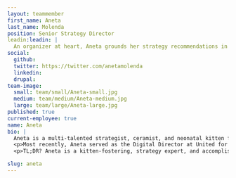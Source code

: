 ```yaml
---
layout: teammember
first_name: Aneta
last_name: Molenda
position: Senior Strategy Director
leadin:leadin: |
  An organizer at heart, Aneta grounds her strategy recommendations in the real-life experience of people doing the on-the-ground work.
social:
  github:
  twitter: https://twitter.com/anetamolenda
  linkedin: 
  drupal:
team-image:
  small: team/small/Aneta-small.jpg
  medium: team/medium/Aneta-medium.jpg
  large: team/large/Aneta-large.jpg
published: true
current-employee: true
name: Aneta
bio: |
  Aneta is a multi-talented strategist, ceramist, and neonatal kitten foster whose love for organizing started in the labor movement as an organizer for the New York Taxi Workers Alliance on a campaign pressuring the city to start a health care fund for drivers. She continued this work with Working America, where she organized hair stylists and massage therapists in Oregon, Minnesota, and Illinois. Aneta then transitioned into the digital realm, where she spent several years at M+R consulting on digital organizing strategy. She’s worked with a variety of impressive organizations, including the Fight for $15, Planned Parenthood, and the Leukemia & Lymphoma Society. 
  <p>Most recently, Aneta served as the Digital Director at United for Respect – formerly OUR Walmart – exploring new and innovative ways to scale organizing using online-first strategies that translate to mass offline action, working to fundamentally shift power within big corporations like Walmart and Amazon. And – as if you weren't already impressed – Aneta led the digital organizing strategy for the campaign that won $20 million in severance pay from Wall Street directly into the pockets of working class people who had been laid off in the private equity induced bankruptcy at Toys R Us.
  <p>TL;DR? Aneta is a kitten-fostering, strategy expert, and accomplished organizer, who can basically do anything. Except bungee jumping. Don’t ask her to do that again. 

slug: aneta
---
```

